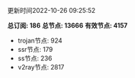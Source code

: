 更新时间2022-10-26 09:25:52

**总订阅: 186**
**总节点: 13666**
**有效节点: 4157**
- trojan节点: 924
- ssr节点: 179
- ss节点: 236
- v2ray节点: 2817

